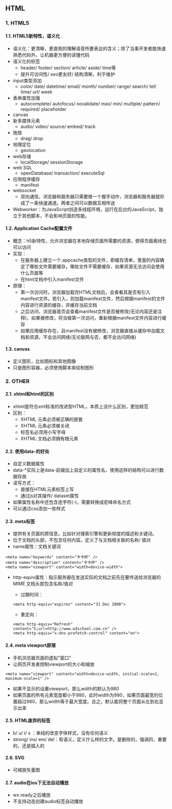 ## HTML

<a id="html5"></a>
### 1. HTML5

#### 1.1. HTML5新特性，语义化
* 语义化：更清晰，更直观的理解语音所要表达的含义；除了当事开发者能快速熟悉代码外，让机器更方便的读懂代码
* 语义化的标签
	* header/ footer/ section/ article/ aside/ time等
	* 提升可访问性/ seo更友好/ 结构清晰，利于维护
* input类型添加
	* color/ date/ datetime/ email/ month/ number/ range/ search/ tel/ time/ url/ week
* 表单属性加强
	* autocomplete/ autofocus/ novalidate/ max/ min/ multiple/ pattern/ required/ placeholder
* canvas
* 新多媒体元素
	* audio/ video/ source/ embed/ track
* 拖放
	* drag/ drop
* 地理定位
	* geolocation
* web存储
	* localStorage/ sessionStorage
* web SQL
	* openDatabase/ transaction/ executeSql
* 应用程序缓存
	* manifest
* websocket
	* 双向通信，浏览器和服务器只需要做一个握手动作，浏览器和服务器就形成了一条快速通道。两者之间可以数据互相传送
* Webworker：为JavaScript创造多线程环境，运行在后台的JavaScript，独立于其他脚本，不会影响页面的性能。


#### 1.2. Application Cache配置文件
* 概念：h5新特性，允许浏览器在本地存储页面所需要的资源，使得页面离线也可以访问
* 实现：
	* 在服务器上建立一个.appcache类型的文件，即缓存清单，里面的内容确定了哪些文件需要缓存，哪些文件不需要缓存，如果资源无法访问会使用什么页面等
	* 在html文档中引入manifest文件
* 原理：
	* 第一次访问时，浏览器加载完HTML文档后，会查看其是否有引入manifest文件。若引入，则加载manifest文件，然后根据manifest的文件内容进行资源的缓存，并缓存当前文档
	* 之后访问，浏览器首页会查看manifest文件是否被修改(无论内容还是注释)，如果被修改，将当做第一次访问，重新根据manifest文件内容进行缓存
	* 如果应用缓存存在，且manifest没有被修改，浏览器直接从缓存中加载文档和资源，不会访问网络(无论联网与否，都不会访问网络)

#### 1.3. canvas
* 定义图形，比如图标和其他图像
* 只是图形容器，必须使用脚本来绘制图形

### 2. OTHER

#### 2.1. xhtml和html的区别
* xhtml是符合xml标准的改进型HTML，本质上没什么区别，更加规范
* 区别：
	* XHTML 元素必须被正确的嵌套
	* XHTML 元素必须被关闭
	* 标签名必须用小写字母
	* XHTML 文档必须拥有根元素

#### 2.2. 使用data-的好处
* 自定义数据属性
* data-*实际上是data-前缀加上自定义的属性名，使用这样的结构可以进行数据存放
* 读写方式：
	* 直接在HTML元素标签上写
	* 通过js对其操作/ dataset属性
* 如果属性名称中还包含连字符(-)，需要转换成驼峰命名方式
* 可以通过css添加一些样式

<a id="meta"></a>
#### 2.3. meta标签
* 提供有关页面的原信息，比如针对搜索引擎和更新频度的描述和关键词。
* 位于文档的头部，不包含任何内容。定义了与文档相关联的名称/ 值对
* name属性：文档关键词

```
<meta name="keywords" content="卡卡杯" />
<meta name="description" content="卡卡杯" />
<meta name="viewport" content="width=device-width">
```
* http-equiv属性：指示服务器在发送实际的文档之前先在要传送给浏览器的 MIME 文档头部包含名称/值对
	* 过期时间：

	```
	<meta http-equiv="expires" content="31 Dec 2008">
	```
	* 重定向：

	```
	<meta http-equiv="Refresh" content="5;url=http://www.w3school.com.cn" />
	<meta http-equiv="x-dns-prefetch-control" content="on">
	```

#### 2.4. meta viewport原理
* 手机浏览器页面的虚拟"窗口"
* 让网页开发者控制viewport的大小和缩放

```
<meta name="viewport" content="width=device-width, initial-scale=1, maximum-scale=1" />
```
* 如果不显示的设置viewport，那么width的默认为980
* 如果页面的所有元素宽度都小于980，此时width为980，如果页面最宽的位置超过980，那么width等于最大宽度。总之，默认能将整个页面从左到右显示出来

#### 2.5. HTML废弃的标签
* b/ u/ i/ s ：单纯的改变字体样式，没有任何语义
* strong/ ins/ em/ del：有语义，定义什么样的文字。是删除的，强调的，重要的，还是插入的

#### 2.6. SVG
* 可缩放矢量图

#### 2.7. audio在ios下无法自动播放
* wx.ready之后播放
* 不支持动态创建audio标签自动播放
